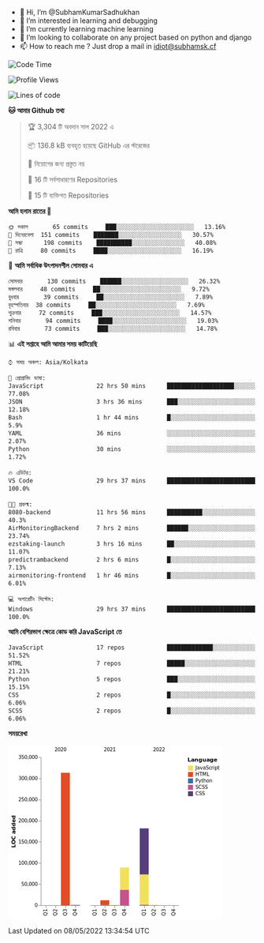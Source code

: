 - 👋 Hi, I’m @SubhamKumarSadhukhan
- 👀 I’m interested in learning and debugging
- 🌱 I’m currently learning machine learning
- 💞️ I’m looking to collaborate on any project based on python and django
- 📫 How to reach me ?
      Just drop a mail in idiot@subhamsk.cf

<!---
SubhamKumarSadhukhan/SubhamKumarSadhukhan is a ✨ special ✨ repository because its `README.md` (this file) appears on your GitHub profile.
You can click the Preview link to take a look at your changes.
--->


<!--START_SECTION:waka-->
![Code Time](http://img.shields.io/badge/Code%20Time-482%20hrs%2020%20mins-blue)

![Profile Views](http://img.shields.io/badge/%E0%A6%AA%E0%A7%8D%E0%A6%B0%E0%A7%8B%E0%A6%AB%E0%A6%BE%E0%A6%87%E0%A6%B2%20%E0%A6%A6%E0%A6%B0%E0%A7%8D%E0%A6%B6%E0%A6%A8-0-blue)

![Lines of code](https://img.shields.io/badge/%E0%A6%B9%E0%A7%8D%E0%A6%AF%E0%A6%BE%E0%A6%B2%E0%A7%8B%20%E0%A6%93%E0%A6%AF%E0%A6%BC%E0%A6%BE%E0%A6%B0%E0%A7%8D%E0%A6%B2%E0%A7%8D%E0%A6%A1%20%E0%A6%A5%E0%A7%87%E0%A6%95%E0%A7%87%20%E0%A6%86%E0%A6%AE%E0%A6%BF%20%E0%A6%B2%E0%A6%BF%E0%A6%96%E0%A7%87%E0%A6%9B%E0%A6%BF-599%20Thousand%20%E0%A6%95%E0%A7%8B%E0%A6%A1%E0%A7%87%E0%A6%B0%20%E0%A6%B2%E0%A6%BE%E0%A6%87%E0%A6%A8-blue)

**🐱 আমার Github তথ্য** 

> 🏆 3,304 টি অবদান সাল 2022 এ
 > 
> 📦 136.8 kB ব্যবহৃত হয়েছে GitHub এর স্টরেজের 
 > 
> 🚫 নিয়োগের জন্য প্রস্তুত নয়
 > 
> 📜 16 টি সর্বসাধারণের Repositories 
 > 
> 🔑 15 টি ব্যক্তিগত Repositories  
 > 
**আমি হলাম রাতের 🦉** 

```text
🌞 সকাল       65 commits     ███░░░░░░░░░░░░░░░░░░░░░░   13.16% 
🌆 দিনেরবেলা  151 commits    ███████░░░░░░░░░░░░░░░░░░   30.57% 
🌃 সন্ধা      198 commits    ██████████░░░░░░░░░░░░░░░   40.08% 
🌙 রাত্রি     80 commits     ████░░░░░░░░░░░░░░░░░░░░░   16.19%

```
📅 **আমি সর্বাধিক উৎপাদনশীল সোমবার এ** 

```text
সোমবার       130 commits    ██████░░░░░░░░░░░░░░░░░░░   26.32% 
মঙ্গলবার     48 commits     ██░░░░░░░░░░░░░░░░░░░░░░░   9.72% 
বুধবার       39 commits     ██░░░░░░░░░░░░░░░░░░░░░░░   7.89% 
বৃহস্পতিবার  38 commits     ██░░░░░░░░░░░░░░░░░░░░░░░   7.69% 
শুক্রবার     72 commits     ███░░░░░░░░░░░░░░░░░░░░░░   14.57% 
শনিবার       94 commits     ████░░░░░░░░░░░░░░░░░░░░░   19.03% 
রবিবার       73 commits     ███░░░░░░░░░░░░░░░░░░░░░░   14.78%

```


📊 **এই সপ্তাহে আমি আমার সময় কাটিয়েছি** 

```text
⌚︎ সময় অঞ্চল: Asia/Kolkata

💬 প্রোগ্রামিং ভাষা: 
JavaScript               22 hrs 50 mins      ███████████████████░░░░░░   77.08% 
JSON                     3 hrs 36 mins       ███░░░░░░░░░░░░░░░░░░░░░░   12.18% 
Bash                     1 hr 44 mins        █░░░░░░░░░░░░░░░░░░░░░░░░   5.9% 
YAML                     36 mins             ░░░░░░░░░░░░░░░░░░░░░░░░░   2.07% 
Python                   30 mins             ░░░░░░░░░░░░░░░░░░░░░░░░░   1.72%

🔥 এডিটর: 
VS Code                  29 hrs 37 mins      █████████████████████████   100.0%

🐱‍💻 প্রকল্ম: 
8080-backend             11 hrs 56 mins      ██████████░░░░░░░░░░░░░░░   40.3% 
AirMonitoringBackend     7 hrs 2 mins        ██████░░░░░░░░░░░░░░░░░░░   23.74% 
ezstaking-launch         3 hrs 16 mins       ██░░░░░░░░░░░░░░░░░░░░░░░   11.07% 
predictrambackend        2 hrs 6 mins        █░░░░░░░░░░░░░░░░░░░░░░░░   7.13% 
airmonitoring-frontend   1 hr 46 mins        █░░░░░░░░░░░░░░░░░░░░░░░░   6.01%

💻 অপারেটিং সিস্টেম: 
Windows                  29 hrs 37 mins      █████████████████████████   100.0%

```

**আমি বেশিরভাগ ক্ষেত্রে কোড করি JavaScript তে** 

```text
JavaScript               17 repos            █████████████░░░░░░░░░░░░   51.52% 
HTML                     7 repos             █████░░░░░░░░░░░░░░░░░░░░   21.21% 
Python                   5 repos             ███░░░░░░░░░░░░░░░░░░░░░░   15.15% 
CSS                      2 repos             █░░░░░░░░░░░░░░░░░░░░░░░░   6.06% 
SCSS                     2 repos             █░░░░░░░░░░░░░░░░░░░░░░░░   6.06%

```


**সময়রেখা**

![Chart not found](https://raw.githubusercontent.com/SubhamKumarSadhukhan/SubhamKumarSadhukhan/main/charts/bar_graph.png) 


 Last Updated on 08/05/2022 13:34:54 UTC
<!--END_SECTION:waka-->
